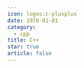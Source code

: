 ```yaml
---
icon: logos:c-plusplus
date: 1970-01-01
category:
  - cpp
title: C++
star: true
article: false
---
```


<Catalog />

